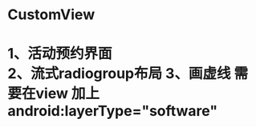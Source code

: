# CustomView
<h1>1、活动预约界面<br>
2、流式radiogroup布局
3、画虚线 需要在view 加上
    android:layerType="software"
           <View
            android:layout_width="match_parent"
            android:background="@drawable/bg_dotted_line"
            android:layout_height="match_parent"
            android:layerType="software"
            tools:layout_editor_absoluteY="8dp"
            tools:layout_editor_absoluteX="8dp" />
</h1>